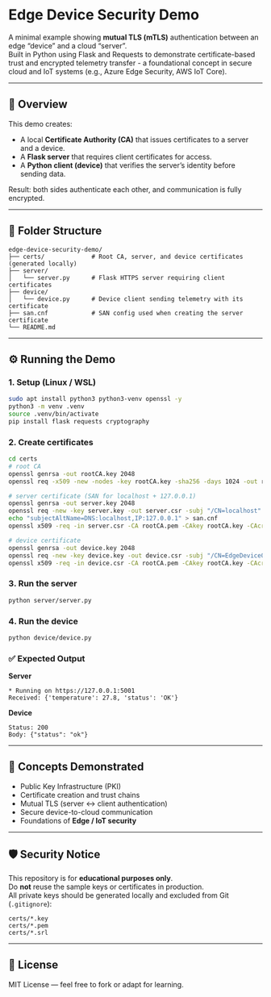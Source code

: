 # Edge Device Security Demo

A minimal example showing **mutual TLS (mTLS)** authentication between an edge “device” and a cloud “server”.  
Built in Python using Flask and Requests to demonstrate certificate-based trust and encrypted telemetry transfer - a foundational concept in secure cloud and IoT systems (e.g., Azure Edge Security, AWS IoT Core).

---

## 🧠 Overview

This demo creates:
- A local **Certificate Authority (CA)** that issues certificates to a server and a device.
- A **Flask server** that requires client certificates for access.
- A **Python client (device)** that verifies the server’s identity before sending data.

Result: both sides authenticate each other, and communication is fully encrypted.

---

## 🧩 Folder Structure

```
edge-device-security-demo/
├── certs/             # Root CA, server, and device certificates (generated locally)
├── server/
│   └── server.py      # Flask HTTPS server requiring client certificates
├── device/
│   └── device.py      # Device client sending telemetry with its certificate
├── san.cnf            # SAN config used when creating the server certificate
└── README.md
```

---

## ⚙️ Running the Demo

### 1️. Setup (Linux / WSL)
```bash
sudo apt install python3 python3-venv openssl -y
python3 -m venv .venv
source .venv/bin/activate
pip install flask requests cryptography
```

### 2️. Create certificates
```bash
cd certs
# root CA
openssl genrsa -out rootCA.key 2048
openssl req -x509 -new -nodes -key rootCA.key -sha256 -days 1024 -out rootCA.pem -subj "/CN=MyRootCA"

# server certificate (SAN for localhost + 127.0.0.1)
openssl genrsa -out server.key 2048
openssl req -new -key server.key -out server.csr -subj "/CN=localhost"
echo "subjectAltName=DNS:localhost,IP:127.0.0.1" > san.cnf
openssl x509 -req -in server.csr -CA rootCA.pem -CAkey rootCA.key -CAcreateserial -out server.crt -days 365 -sha256 -extfile san.cnf

# device certificate
openssl genrsa -out device.key 2048
openssl req -new -key device.key -out device.csr -subj "/CN=EdgeDevice01"
openssl x509 -req -in device.csr -CA rootCA.pem -CAkey rootCA.key -CAcreateserial -out device.crt -days 365 -sha256
```

### 3️. Run the server
```bash
python server/server.py
```

### 4️. Run the device
```bash
python device/device.py
```

### ✅ Expected Output

**Server**
```
* Running on https://127.0.0.1:5001
Received: {'temperature': 27.8, 'status': 'OK'}
```

**Device**
```
Status: 200
Body: {"status": "ok"}
```

---

## 🧱 Concepts Demonstrated

- Public Key Infrastructure (PKI)
- Certificate creation and trust chains
- Mutual TLS (server ↔ client authentication)
- Secure device-to-cloud communication
- Foundations of **Edge / IoT security**

---

## 🛡️ Security Notice

This repository is for **educational purposes only**.  
Do **not** reuse the sample keys or certificates in production.  
All private keys should be generated locally and excluded from Git (`.gitignore`):

```
certs/*.key
certs/*.pem
certs/*.srl
```

---

## 🧾 License

MIT License — feel free to fork or adapt for learning.
